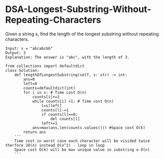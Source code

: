 # DSA-Longest-Substring-Without-Repeating-Characters
Given a string s, find the length of the longest substring without repeating characters.
```
Input: s = "abcabcbb"
Output: 3
Explanation: The answer is "abc", with the length of 3.
```
```
from collections import defaultdict
class Solution:
    def lengthOfLongestSubstring(self, s: str) -> int:
        ans=0
        left=0
        counts=defaultdict(int)
        for i in s: # Time cost O(n)
            counts[i]+=1
            while counts[i] >1: # Time cost O(n)
                l=s[left]
                counts[l]-=1
                if counts[l]==0:
                    del counts[l]
                left+=1
            ans=max(ans,len(counts.values())) #Space cost O(k)
        return ans
    '''
    Time cost in worst case each character will be visided twice therfore 2O(n) instead O(n^2) - loop in loop
    Space cost O(k) will be max unique value in substring o O(n)
    '''

```
